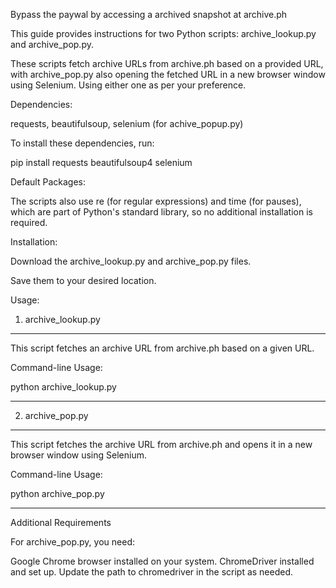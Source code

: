 Bypass the paywal by accessing a archived snapshot at archive.ph


This guide provides instructions for two Python scripts: archive_lookup.py and archive_pop.py. 

These scripts fetch archive URLs from archive.ph based on a provided URL, with archive_pop.py also opening the fetched URL in a new browser window using Selenium. Using either one as per your preference.

Dependencies:

requests, beautifulsoup, selenium (for achive_popup.py)

To install these dependencies, run:

pip install requests beautifulsoup4 selenium

Default Packages:

The scripts also use re (for regular expressions) and time (for pauses), which are part of Python's standard library, so no additional installation is required.

Installation:

Download the archive_lookup.py and archive_pop.py files.

Save them to your desired location.

Usage:

1. archive_lookup.py
-------------------------

This script fetches an archive URL from archive.ph based on a given URL.

Command-line Usage:

python archive_lookup.py <URL>

---------------------------

2. archive_pop.py
---------------------------

This script fetches the archive URL from archive.ph and opens it in a new browser window using Selenium.

Command-line Usage:

python archive_pop.py <URL>

----------------------------

Additional Requirements

For archive_pop.py, you need:

Google Chrome browser installed on your system.
ChromeDriver installed and set up. Update the path to chromedriver in the script as needed.
